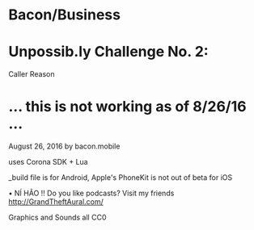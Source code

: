 # Bacon/Business
# Unpossib.ly Challenge No. 2:
Caller Reason

# ... this is not working as of 8/26/16 ...

August 26, 2016
by bacon.mobile


uses Corona SDK + Lua


_build file is for Android, Apple's PhoneKit is not out of beta for iOS



• NÍ HÂO !! Do you like podcasts? Visit my friends http://GrandTheftAural.com/




Graphics and Sounds all CC0
